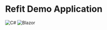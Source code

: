 # Refit Demo Application

![C#](https://img.shields.io/badge/C-Sharp-blue)
![Blazor](https://img.shields.io/badge/Blazor-brightblue)
